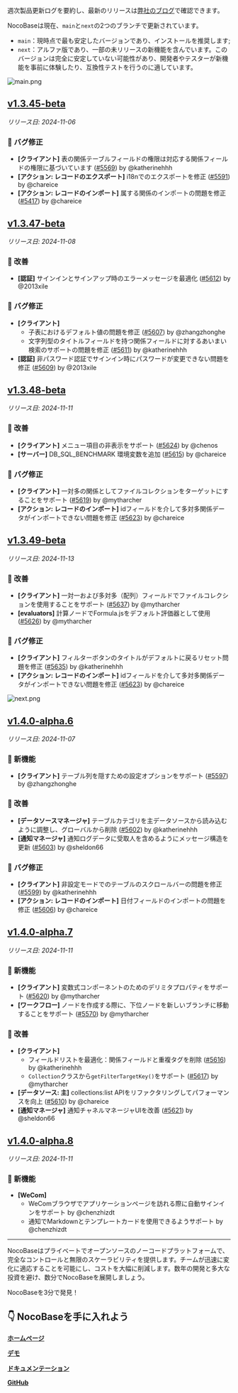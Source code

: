 週次製品更新ログを要約し、最新のリリースは[弊社のブログ](https://www.nocobase.com/en/blog/tags/release-notes)で確認できます。

NocoBaseは現在、`main`と`next`の2つのブランチで更新されています。

* `main`：現時点で最も安定したバージョンであり、インストールを推奨します;
* `next`：アルファ版であり、一部の未リリースの新機能を含んでいます。このバージョンは完全に安定していない可能性があり、開発者やテスターが新機能を事前に体験したり、互換性テストを行うのに適しています。

![main.png](https://static-docs.nocobase.com/47a3c71734c1d0f908b51f9ebd53c0ac.png)

## [v1.3.45-beta](https://www.nocobase.com/en/blog/v1.3.45-beta)

*リリース日: 2024-11-06*

### 🐛 バグ修正

- **[クライアント]** 表の関係テーブルフィールドの権限は対応する関係フィールドの権限に基づいています ([#5569](https://github.com/nocobase/nocobase/pull/5569)) by @katherinehhh
- **[アクション: レコードのエクスポート]** i18nでのエクスポートを修正 ([#5591](https://github.com/nocobase/nocobase/pull/5591)) by @chareice
- **[アクション: レコードのインポート]** 属する関係のインポートの問題を修正 ([#5417](https://github.com/nocobase/nocobase/pull/5417)) by @chareice

## [v1.3.47-beta](https://www.nocobase.com/en/blog/v1.3.47-beta)

*リリース日: 2024-11-08*

### 🚀 改善

- **[認証]** サインインとサインアップ時のエラーメッセージを最適化 ([#5612](https://github.com/nocobase/nocobase/pull/5612)) by @2013xile

### 🐛 バグ修正

- **[クライアント]**
  - 子表におけるデフォルト値の問題を修正 ([#5607](https://github.com/nocobase/nocobase/pull/5607)) by @zhangzhonghe
  - 文字列型のタイトルフィールドを持つ関係フィールドに対するあいまい検索のサポートの問題を修正 ([#5611](https://github.com/nocobase/nocobase/pull/5611)) by @katherinehhh
- **[認証]** 非パスワード認証でサインイン時にパスワードが変更できない問題を修正 ([#5609](https://github.com/nocobase/nocobase/pull/5609)) by @2013xile

## [v1.3.48-beta](https://www.nocobase.com/en/blog/v1.3.48-beta)

*リリース日: 2024-11-11*

### 🚀 改善

- **[クライアント]** メニュー項目の非表示をサポート ([#5624](https://github.com/nocobase/nocobase/pull/5624)) by @chenos
- **[サーバー]** DB_SQL_BENCHMARK 環境変数を追加 ([#5615](https://github.com/nocobase/nocobase/pull/5615)) by @chareice

### 🐛 バグ修正

- **[クライアント]** 一対多の関係としてファイルコレクションをターゲットにすることをサポート ([#5619](https://github.com/nocobase/nocobase/pull/5619)) by @mytharcher
- **[アクション: レコードのインポート]** idフィールドを介して多対多関係データがインポートできない問題を修正 ([#5623](https://github.com/nocobase/nocobase/pull/5623)) by @chareice

## [v1.3.49-beta](https://www.nocobase.com/en/blog/v1.3.49-beta)

*リリース日: 2024-11-13*

### 🚀 改善

- **[クライアント]** 一対一および多対多（配列）フィールドでファイルコレクションを使用することをサポート ([#5637](https://github.com/nocobase/nocobase/pull/5637)) by @mytharcher
- **[evaluators]** 計算ノードでFormula.jsをデフォルト評価器として使用 ([#5626](https://github.com/nocobase/nocobase/pull/5626)) by @mytharcher

### 🐛 バグ修正

- **[クライアント]** フィルターボタンのタイトルがデフォルトに戻るリセット問題を修正 ([#5635](https://github.com/nocobase/nocobase/pull/5635)) by @katherinehhh
- **[アクション: レコードのインポート]** idフィールドを介して多対多関係データがインポートできない問題を修正 ([#5623](https://github.com/nocobase/nocobase/pull/5623)) by @chareice

![next.png](https://static-docs.nocobase.com/8ed17a0f08cc585018f6de6c8b13947d.png)

## [v1.4.0-alpha.6](https://www.nocobase.com/en/blog/v1.4.0-alpha.6)

*リリース日: 2024-11-07*

### 🎉 新機能

- **[クライアント]** テーブル列を隠すための設定オプションをサポート ([#5597](https://github.com/nocobase/nocobase/pull/5597)) by @zhangzhonghe

### 🚀 改善

- **[データソースマネージャ]** テーブルカテゴリを主データソースから読み込むように調整し、グローバルから削除 ([#5602](https://github.com/nocobase/nocobase/pull/5602)) by @katherinehhh
- **[通知マネージャ]** 通知ログデータに受取人を含めるようにメッセージ構造を更新 ([#5603](https://github.com/nocobase/nocobase/pull/5603)) by @sheldon66

### 🐛 バグ修正

- **[クライアント]** 非設定モードでのテーブルのスクロールバーの問題を修正 ([#5599](https://github.com/nocobase/nocobase/pull/5599)) by @katherinehhh
- **[アクション: レコードのインポート]** 日付フィールドのインポートの問題を修正 ([#5606](https://github.com/nocobase/nocobase/pull/5606)) by @chareice

## [v1.4.0-alpha.7](https://www.nocobase.com/en/blog/v1.4.0-alpha.7)

*リリース日: 2024-11-11*

### 🎉 新機能

- **[クライアント]** 変数式コンポーネントのためのデリミタプロパティをサポート ([#5620](https://github.com/nocobase/nocobase/pull/5620)) by @mytharcher
- **[ワークフロー]** ノードを作成する際に、下位ノードを新しいブランチに移動することをサポート ([#5570](https://github.com/nocobase/nocobase/pull/5570)) by @mytharcher

### 🚀 改善

- **[クライアント]**
  - フィールドリストを最適化：関係フィールドと重複タグを削除 ([#5616](https://github.com/nocobase/nocobase/pull/5616)) by @katherinehhh
  - `Collection`クラスから`getFilterTargetKey()`をサポート ([#5617](https://github.com/nocobase/nocobase/pull/5617)) by @mytharcher
- **[データソース: 主]** collections:list APIをリファクタリングしてパフォーマンスを向上 ([#5610](https://github.com/nocobase/nocobase/pull/5610)) by @chareice
- **[通知マネージャ]** 通知チャネルマネージャUIを改善 ([#5621](https://github.com/nocobase/nocobase/pull/5621)) by @sheldon66

## [v1.4.0-alpha.8](https://www.nocobase.com/en/blog/v1.4.0-alpha.8)

*リリース日: 2024-11-11*

### 🎉 新機能

- **[WeCom]**
  - WeComブラウザでアプリケーションページを訪れる際に自動サインインをサポート by @chenzhizdt
  - 通知でMarkdownとテンプレートカードを使用できるようサポート by @chenzhizdt

---

NocoBaseはプライベートでオープンソースのノーコードプラットフォームで、完全なコントロールと無限のスケーラビリティを提供します。チームが迅速に変化に適応することを可能にし、コストを大幅に削減します。数年の開発と多大な投資を避け、数分でNocoBaseを展開しましょう。

NocoBaseを3分で発見！

## 👇 NocoBaseを手に入れよう

[**ホームページ**](https://www.nocobase.com/)

[**デモ**](https://demo.nocobase.com/new)

[**ドキュメンテーション**](https://docs.nocobase.com/)

[**GitHub**](https://github.com/nocobase/nocobase)